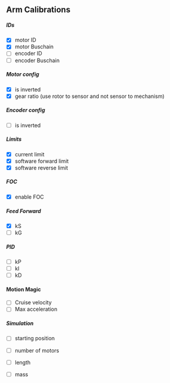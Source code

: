 Arm Calibrations
-----------------------------

##### IDs

- [x] motor ID 
- [x] motor Buschain
- [ ] encoder ID 
- [ ] encoder Buschain

##### Motor config

- [X] is inverted
- [X] gear ratio (use rotor to sensor and not sensor to mechanism)

##### Encoder config

- [ ] is inverted

##### Limits 

- [X] current limit
- [X] software forward limit
- [X] software reverse limit

##### FOC
- [x] enable FOC

##### Feed Forward 

- [x] kS
- [ ] kG

##### PID 

- [ ] kP  
- [ ] kI   
- [ ] kD

#### Motion Magic

- [ ] Cruise velocity
- [ ] Max acceleration

##### Simulation

- [ ] starting position
- [ ] number of motors
- [ ] length
- [ ] mass

